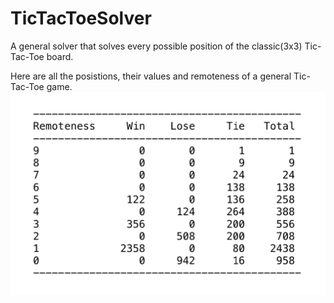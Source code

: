 # TicTacToeSolver
A general solver that solves every possible position of the classic(3x3) Tic-Tac-Toe board.

Here are all the posistions, their values and remoteness of a general Tic-Tac-Toe game. 
![TicTacToe Analysis](ttt_analysis.png)
